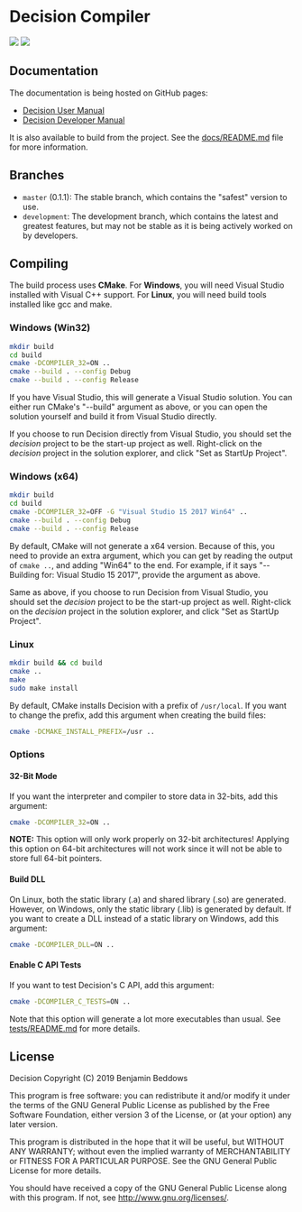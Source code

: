 # Decision Compiler

![](https://github.com/drwhut/decision/workflows/Decision/badge.svg)
![](https://github.com/drwhut/decision/workflows/Decision%20%28Development%29/badge.svg)

## Documentation

The documentation is being hosted on GitHub pages:

* [Decision User Manual](https://drwhut.github.io/decision/user)
* [Decision Developer Manual](https://drwhut.github.io/decision/developer)

It is also available to build from the project. See the
[docs/README.md](docs/README.md) file for more information.

## Branches

* `master` (0.1.1): The stable branch, which contains the "safest" version to
use.
* `development`: The development branch, which contains the latest and greatest
features, but may not be stable as it is being actively worked on by developers.

## Compiling

The build process uses **CMake**. For **Windows**, you will need Visual Studio
installed with Visual C++ support. For **Linux**, you will need build tools
installed like gcc and make.

### Windows (Win32)

```bash
mkdir build
cd build
cmake -DCOMPILER_32=ON ..
cmake --build . --config Debug
cmake --build . --config Release
```
If you have Visual Studio, this will generate a Visual Studio solution. You can
either run CMake's "--build" argument as above, or you can open the solution
yourself and build it from Visual Studio directly.

If you choose to run Decision directly from Visual Studio, you should set the
*decision* project to be the start-up project as well.
Right-click on the *decision* project in the solution explorer, and click
"Set as StartUp Project".

### Windows (x64)

```bash
mkdir build
cd build
cmake -DCOMPILER_32=OFF -G "Visual Studio 15 2017 Win64" ..
cmake --build . --config Debug
cmake --build . --config Release
```
By default, CMake will not generate a x64 version. Because of this, you need to
provide an extra argument, which you can get by reading the output of
`cmake ..`, and adding "Win64" to the end. For example, if it says "-- Building
for: Visual Studio 15 2017", provide the argument as above.

Same as above, if you choose to run Decision from Visual Studio, you should
set the *decision* project to be the start-up project as well. Right-click on
the *decision* project in the solution explorer, and click "Set as StartUp
Project".

### Linux

```bash
mkdir build && cd build
cmake ..
make
sudo make install
```

By default, CMake installs Decision with a prefix of `/usr/local`. If you want
to change the prefix, add this argument when creating the build files:

```bash
cmake -DCMAKE_INSTALL_PREFIX=/usr ..
```

### Options

#### 32-Bit Mode

If you want the interpreter and compiler to store data in 32-bits, add this
argument:

```bash
cmake -DCOMPILER_32=ON ..
```

**NOTE:** This option will only work properly on 32-bit architectures! Applying
this option on 64-bit architectures will not work since it will not be able to
store full 64-bit pointers.

#### Build DLL

On Linux, both the static library (.a) and shared library (.so) are generated.
However, on Windows, only the static library (.lib) is generated by default.
If you want to create a DLL instead of a static library on Windows, add this
argument:

```bash
cmake -DCOMPILER_DLL=ON ..
```

#### Enable C API Tests

If you want to test Decision's C API, add this argument:

```bash
cmake -DCOMPILER_C_TESTS=ON ..
```

Note that this option will generate a lot more executables than usual.
See [tests/README.md](tests/README.md) for more details.

## License

Decision
Copyright (C) 2019  Benjamin Beddows

This program is free software: you can redistribute it and/or modify
it under the terms of the GNU General Public License as published by
the Free Software Foundation, either version 3 of the License, or
(at your option) any later version.

This program is distributed in the hope that it will be useful,
but WITHOUT ANY WARRANTY; without even the implied warranty of
MERCHANTABILITY or FITNESS FOR A PARTICULAR PURPOSE.  See the
GNU General Public License for more details.

You should have received a copy of the GNU General Public License
along with this program.  If not, see <http://www.gnu.org/licenses/>.